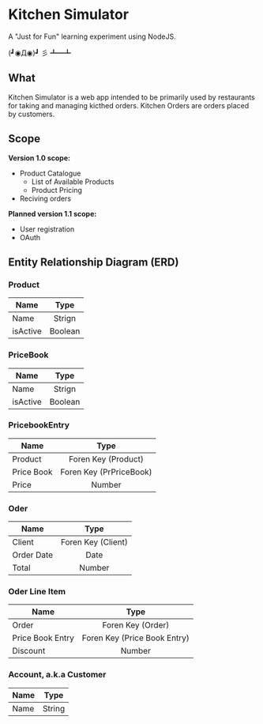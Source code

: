 # Kitchen Simulator

A "Just for Fun" learning experiment using NodeJS.

(┛◉Д◉)┛ 彡 ┻━┻

## What

Kitchen Simulator is a web app intended to be primarily used by restaurants for taking and managing kicthed orders. Kitchen Orders are orders placed by customers.

## Scope

**Version 1.0 scope:**

- Product Catalogue
  - List of Available Products
  - Product Pricing
- Reciving orders

**Planned version 1.1 scope:**

- User registration
- OAuth

## Entity Relationship Diagram (ERD)

### Product

| Name     |  Type   |
| -------- | :-----: |
| Name     | Strign  |
| isActive | Boolean |

### PriceBook

| Name     |  Type   |
| -------- | :-----: |
| Name     | Strign  |
| isActive | Boolean |

### PricebookEntry

| Name       |          Type           |
| ---------- | :---------------------: |
| Product    |   Foren Key (Product)   |
| Price Book | Foren Key (PrPriceBook) |
| Price      |         Number          |

### Oder

| Name       |        Type        |
| ---------- | :----------------: |
| Client     | Foren Key (Client) |
| Order Date |        Date        |
| Total      |       Number       |

### Oder Line Item

| Name             |             Type             |
| ---------------- | :--------------------------: |
| Order            |      Foren Key (Order)       |
| Price Book Entry | Foren Key (Price Book Entry) |
| Discount         |            Number            |

### Account, a.k.a Customer

| Name |  Type  |
| ---- | :----: |
| Name | String |
